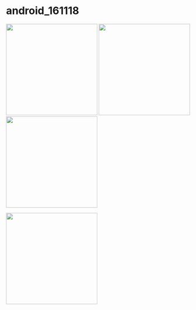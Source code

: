 # android_161118

<img width=250 src="http://postfiles16.naver.net/MjAxNjExMThfMjgw/MDAxNDc5NDM4NzA3MjU4.A3uYQ0iDEDSIme_FeQlPvtUfj55wdvFfqwbB4QfnCHsg.F64wsAxN6ubQVieoYYHu_uvQPboksQAwiUnA_ImK4AAg.PNG.fbwkzl111/Capture+_2016-11-18-12-10-40.png?type=w1">

<img width=250 src="http://postfiles12.naver.net/MjAxNjExMThfNjQg/MDAxNDc5NDM4NzA3Mjgx.MT5K1trspKFYw3BQdgYVe48Ir5VFvU3I71u014RGsEog.I4pUQ1OPLegE6s20O1EcsjJYeYOJa5vLP7Q_7U2v4Tgg.PNG.fbwkzl111/Capture+_2016-11-18-12-11-02.png?type=w1">

<img width=250 src="http://postfiles3.naver.net/MjAxNjExMThfNjIg/MDAxNDc5NDM4NzA2MzEw.hJvLOzVtBHNFiTBOOWQRFa_EYUx4ZDSVCQodfF9lQvQg.N_UbVqs83ymIS-XNyAjC7jaM-TPtlKZESNatb-2pmsog.PNG.fbwkzl111/Capture+_2016-11-18-12-11-10.png?type=w1">

<img width=250
src="http://postfiles7.naver.net/MjAxNjExMThfMzgg/MDAxNDc5NDM4NzA1Nzc0.Zc4DmhalM7K1mrQy9lZwIaBTMmqm8yfh6SCadrw4WcQg.cKi2cnHBOS3NFAbkul6KkLspoWDQbvMn8aWaRxLnDEMg.PNG.fbwkzl111/Capture+_2016-11-18-12-11-16.png?type=w1">
